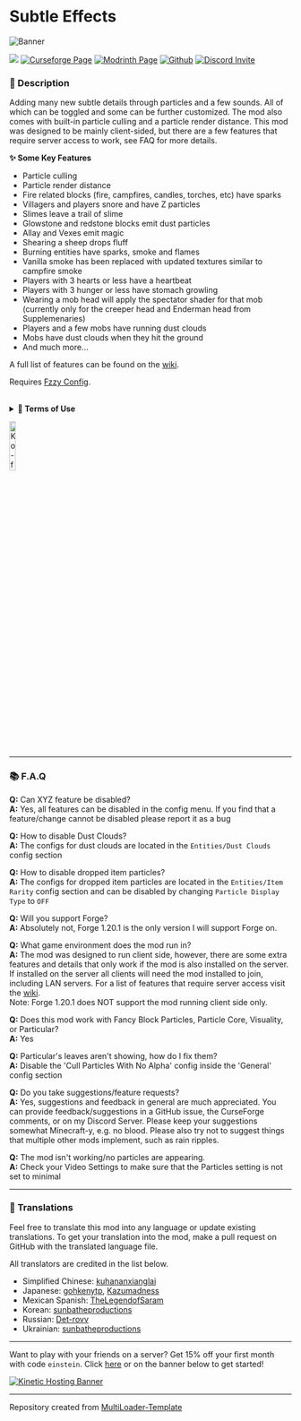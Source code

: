 # Subtle Effects

![Banner](https://imgur.com/yVBI5Qb.png)

![](https://img.shields.io/badge/Mod%20Loaders-NeoForge%20%26%20Fabric-green?style=for-the-badge)
[![Curseforge Page](https://img.shields.io/badge/Curseforge-Page-orange?style=for-the-badge&logo=curseforge "Curseforge page")](https://curseforge.com/minecraft/mc-mods/subtle-effects)
[![Modrinth Page](https://img.shields.io/badge/Modrinth-Page-1bd96a?style=for-the-badge&logo=modrinth)](https://modrinth.com/mod/subtle-effects)
[![Github](https://img.shields.io/badge/GitHub-Repository-blueviolet?style=for-the-badge&logo=github)](https://github.com/MincraftEinstein/SubtleEffects)
[![Discord Invite](https://img.shields.io/badge/Discord-Einstein%27s%20Lab-blue?style=for-the-badge&logo=discord)](https://discord.gg/gSsaFAvrBM)

### **📘 Description**
Adding many new subtle details through particles and a few sounds. All of which can be toggled and some can be further customized. The mod also comes with built-in particle culling and a particle render distance. This mod was designed to be mainly client-sided, but there are a few features that require server access to work, see FAQ for more details.

**✨ Some Key Features**
- Particle culling
- Particle render distance
- Fire related blocks (fire, campfires, candles, torches, etc) have sparks
- Villagers and players snore and have Z particles
- Slimes leave a trail of slime
- Glowstone and redstone blocks emit dust particles
- Allay and Vexes emit magic
- Shearing a sheep drops fluff
- Burning entities have sparks, smoke and flames
- Vanilla smoke has been replaced with updated textures similar to campfire smoke
- Players with 3 hearts or less have a heartbeat
- Players with 3 hunger or less have stomach growling
- Wearing a mob head will apply the spectator shader for that mob (currently only for the creeper head and Enderman head from Supplemenaries)
- Players and a few mobs have running dust clouds
- Mobs have dust clouds when they hit the ground
- And much more...

A full list of features can be found on the [wiki](https://github.com/MincraftEinstein/SubtleEffects/wiki).

Requires [Fzzy Config](https://modrinth.com/mod/fzzy-config).

<br>
<details>
<summary><b>📜 Terms of Use</b></summary>

```
You may
✅ Use this mod as a reference to understand and or create something of your own, as long as it is not a copy or recreation
✅ Use this mod in modpacks with credit and one or more links to any of the project pages*
✅ Edit for personal use
✅ Use this mod for/in YouTube videos with credit and one or more links to any of the project pages*
✅ Create resource packs, data packs, and addon mods for this mod

You may not
❌ Reupload/publish this mod to any website without explicit permission from me and one or more links to any of the project pages*
❌ Redistibute edited or unedited assets** from this mod without permission from me and credit

* Project pages include CurseForge, Modrinth, Planet Minecraft, GitHub
** Assets include logos, banners, textures, models etc
```
</details>

[<img alt="Ko-fi Badge" height="15%" width="15%" src="https://storage.ko-fi.com/cdn/brandasset/kofi_bg_tag_dark.png" alt="Ko-fi badge">](https://ko-fi.com/mincrafteinstein)

---

### 📚 F.A.Q

**Q:** Can XYZ feature be disabled?
<br>
**A:** Yes, all features can be disabled in the config menu. If you find that a feature/change cannot be disabled please report it as a bug

**Q:** How to disable Dust Clouds?
<br>
**A:** The configs for dust clouds are located in the `Entities/Dust Clouds` config section

**Q:** How to disable dropped item particles?
<br>
**A:** The configs for dropped item particles are located in the `Entities/Item Rarity` config section and can be disabled by changing `Particle Display Type` to `OFF`

**Q:** Will you support Forge?
<br>
**A:** Absolutely not, Forge 1.20.1 is the only version I will support Forge on.

**Q:** What game environment does the mod run in?
<br>
**A:** The mod was designed to run client side, however, there are some extra features and details that only work if the mod is also installed on the server. If installed on the server all clients will need the mod installed to join, including LAN servers. For a list of features that require server access visit the [wiki](https://github.com/MincraftEinstein/SubtleEffects/wiki).
<br>
Note: Forge 1.20.1 does NOT support the mod running client side only.

**Q:** Does this mod work with Fancy Block Particles, Particle Core, Visuality, or Particular?
<br>
**A:** Yes

**Q:** Particular's leaves aren't showing, how do I fix them?
<br>
**A:** Disable the 'Cull Particles With No Alpha' config inside the 'General' config section

**Q:** Do you take suggestions/feature requests?
<br>
**A:** Yes, suggestions and feedback in general are much appreciated.
You can provide feedback/suggestions in a GitHub issue, the CurseForge comments, or on my Discord Server.
Please keep your suggestions somewhat Minecraft-y, e.g. no blood.
Please also try not to suggest things that multiple other mods implement, such as rain ripples.

**Q:** The mod isn't working/no particles are appearing.
<br>
**A:** Check your Video Settings to make sure that the Particles setting is not set to minimal

---

### **💬 Translations**
Feel free to translate this mod into any language or update existing translations.
To get your translation into the mod, make a pull request on GitHub with the translated language file.

All translators are credited in the list below.

- Simplified Chinese: [kuhananxianglai](https://github.com/kuhananxianglai)
- Japanese: [gohkenytp](https://github.com/gohkenytp), [Kazumadness](https://github.com/gohkenytp)
- Mexican Spanish: [TheLegendofSaram](https://github.com/TheLegendofSaram)
- Korean: [sunbatheproductions](https://github.com/sunbatheproductions)
- Russian: [Det-rovv](https://github.com/Det-rovv)
- Ukrainian: [sunbatheproductions](https://github.com/sunbatheproductions)

---

Want to play with your friends on a server? Get 15% off your first month with code `einstein`.
Click [here](https://billing.kinetichosting.net/aff.php?aff=124) or on the banner below to get started!

[![Kinetic Hosting Banner](https://i.imgur.com/u6Fn0I0.png)](https://billing.kinetichosting.net/aff.php?aff=124)

---

Repository created from [MultiLoader-Template](https://github.com/jaredlll08/MultiLoader-Template)
